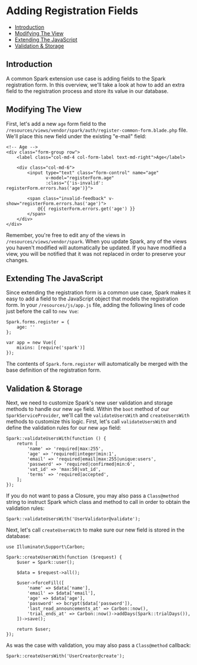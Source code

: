 # Adding Registration Fields

- [Introduction](#introduction)
- [Modifying The View](#modifying-the-view)
- [Extending The JavaScript](#extending-the-javascript)
- [Validation & Storage](#validation-and-storage)

<a name="introduction"></a>
## Introduction

A common Spark extension use case is adding fields to the Spark registration form. In this overview, we'll take a look at how to add an extra field to the registration process and store its value in our database.

<a name="modifying-the-view"></a>
## Modifying The View

First, let's add a new `age` form field to the `/resources/views/vendor/spark/auth/register-common-form.blade.php` file. We'll place this new field under the existing "e-mail" field:

    <!-- Age -->
    <div class="form-group row">
        <label class="col-md-4 col-form-label text-md-right">Age</label>

        <div class="col-md-6">
            <input type="text" class="form-control" name="age"
                   v-model="registerForm.age"
                   :class="{'is-invalid': registerForm.errors.has('age')}">

            <span class="invalid-feedback" v-show="registerForm.errors.has('age')">
                @{{ registerForm.errors.get('age') }}
            </span>
        </div>
    </div>

Remember, you're free to edit any of the views in `/resources/views/vendor/spark`. When you update Spark, any of the views you haven't modified will automatically be updated. If you have modified a view, you will be notified that it was not replaced in order to preserve your changes.

<a name="extending-the-javascript"></a>
## Extending The JavaScript

Since extending the registration form is a common use case, Spark makes it easy to add a field to the JavaScript object that models the registration form. In your `/resources/js/app.js` file, adding the following lines of code just before the call to `new Vue`:

    Spark.forms.register = {
        age: ''
    };

    var app = new Vue({
        mixins: [require('spark')]
    });

The contents of `Spark.form.register` will automatically be merged with the base definition of the registration form.

<a name="validation-and-storage"></a>
## Validation & Storage

Next, we need to customize Spark's new user validation and storage methods to handle our new `age` field. Within the `boot` method of our `SparkServiceProvider`, we'll call the `validateUsersWith` and `createUsersWith` methods to customize this logic. First, let's call `validateUsersWith` and define the validation rules for our new `age` field:

    Spark::validateUsersWith(function () {
        return [
            'name' => 'required|max:255',
            'age' => 'required|integer|min:1',
            'email' => 'required|email|max:255|unique:users',
            'password' => 'required|confirmed|min:6',
            'vat_id' => 'max:50|vat_id',
            'terms' => 'required|accepted',
        ];
    });

If you do not want to pass a Closure, you may also pass a `Class@method` string to instruct Spark which class and method to call in order to obtain the validation rules:

    Spark::validateUsersWith('UserValidator@validate');

Next, let's call `createUsersWith` to make sure our new field is stored in the database:

    use Illuminate\Support\Carbon;

    Spark::createUsersWith(function ($request) {
        $user = Spark::user();

        $data = $request->all();

        $user->forceFill([
            'name' => $data['name'],
            'email' => $data['email'],
            'age' => $data['age'],
            'password' => bcrypt($data['password']),
            'last_read_announcements_at' => Carbon::now(),
            'trial_ends_at' => Carbon::now()->addDays(Spark::trialDays()),
        ])->save();

        return $user;
    });

As was the case with validation, you may also pass a `Class@method` callback:

    Spark::createUsersWith('UserCreator@create');
